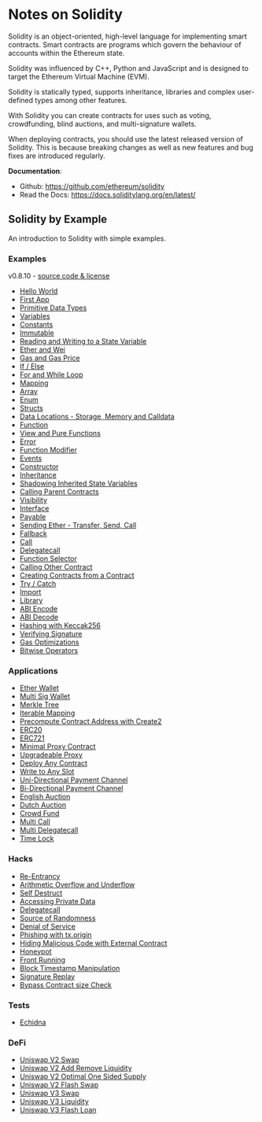 # Notes on Solidity

Solidity is an object-oriented, high-level language for implementing smart contracts. Smart contracts are programs which govern the behaviour of accounts within the Ethereum state.

Solidity was influenced by C++, Python and JavaScript and is designed to target the Ethereum Virtual Machine (EVM).

Solidity is statically typed, supports inheritance, libraries and complex user-defined types among other features.

With Solidity you can create contracts for uses such as voting, crowdfunding, blind auctions, and multi-signature wallets.

When deploying contracts, you should use the latest released version of Solidity. This is because breaking changes as well as new features and bug fixes are introduced regularly.

**Documentation**:

-   Github: https://github.com/ethereum/solidity
-   Read the Docs: https://docs.soliditylang.org/en/latest/

## Solidity by Example

An introduction to Solidity with simple examples.

### Examples

v0.8.10 - [source code & license](https://github.com/solidity-by-example/solidity-by-example.github.io)

-   [Hello World](./src/0.8/00_hello-world)
-   [First App](./src/0.8/01_first-app)
-   [Primitive Data Types](./src/0.8/02_primitives)
-   [Variables](./src/0.8/03_variables)
-   [Constants](./src/0.8/04_constants)
-   [Immutable](./src/0.8/05_immutable)
-   [Reading and Writing to a State Variable](./src/0.8/06_state-variables)
-   [Ether and Wei](./src/0.8/07_ether-units)
-   [Gas and Gas Price](./src/0.8/08_gas)
-   [If / Else](./src/0.8/09_if-else)
-   [For and While Loop](./src/0.8/10_loop)
-   [Mapping](./src/0.8/11_mapping)
-   [Array](./src/0.8/12_array)
-   [Enum](./src/0.8/13_enum)
-   [Structs](./src/0.8/14_structs)
-   [Data Locations - Storage, Memory and Calldata](./src/0.8/15_data-locations)
-   [Function](./src/0.8/16_function)
-   [View and Pure Functions](./src/0.8/17_view-and-pure-functions)
-   [Error](./src/0.8/18_error)
-   [Function Modifier](./src/0.8/19_function-modifier)
-   [Events](./src/0.8/20_events)
-   [Constructor](./src/0.8/21_constructor)
-   [Inheritance](./src/0.8/22_inheritance)
-   [Shadowing Inherited State Variables](./src/0.8/23_shadowing-inherited-state-variables)
-   [Calling Parent Contracts](./src/0.8/24_calling-parent-contracts)
-   [Visibility](./src/0.8/25_visibility)
-   [Interface](./src/0.8/26_interface)
-   [Payable](./src/0.8/27_payable)
-   [Sending Ether - Transfer, Send, Call](./src/0.8/28_sending-ether)
-   [Fallback](./src/0.8/29_fallback)
-   [Call](./src/0.8/30_call)
-   [Delegatecall](./src/0.8/31_delegatecall)
-   [Function Selector](./src/0.8/32_function-selector)
-   [Calling Other Contract](./src/0.8/33_calling-other-contract)
-   [Creating Contracts from a Contract](./src/0.8/34_new-contract)
-   [Try / Catch](./src/0.8/35_try-catch)
-   [Import](./src/0.8/36_import)
-   [Library](./src/0.8/37_library)
-   [ABI Encode](./src/0.8/38_abi-encode)
-   [ABI Decode](./src/0.8/39_abi-decode)
-   [Hashing with Keccak256](./src/0.8/40_hashing)
-   [Verifying Signature](./src/0.8/41_signature)
-   [Gas Optimizations](./src/0.8/42_gas)
-   [Bitwise Operators](./src/0.8/43_bitwise-operators)

### Applications

-   [Ether Wallet](./src/0.8/app/00_ether-wallet)
-   [Multi Sig Wallet](./src/0.8/app/01_multi-sig-wallet)
-   [Merkle Tree](./src/0.8/app/02_merkle-tree)
-   [Iterable Mapping](./src/0.8/app/03_iterable-mapping)
-   [Precompute Contract Address with Create2](./src/0.8/app/04_create2)
-   [ERC20](./src/0.8/app/05_erc20)
-   [ERC721](./src/0.8/app/06_erc721)
-   [Minimal Proxy Contract](./src/0.8/app/07_minimal-proxy)
-   [Upgradeable Proxy](./src/0.8/app/08_upgradeable-proxy)
-   [Deploy Any Contract](./src/0.8/app/09_deploy-any-contract)
-   [Write to Any Slot](./src/0.8/app/10_write-to-any-slot)
-   [Uni-Directional Payment Channel](./src/0.8/app/11_uni-directional-payment-channel)
-   [Bi-Directional Payment Channel](./src/0.8/app/12_bi-directional-payment-channel)
-   [English Auction](./src/0.8/app/13_english-auction)
-   [Dutch Auction](./src/0.8/app/14_dutch-auction)
-   [Crowd Fund](./src/0.8/app/15_crowd-fund)
-   [Multi Call](./src/0.8/app/16_multi-call)
-   [Multi Delegatecall](./src/0.8/app/17_multi-delegatecall)
-   [Time Lock](./src/0.8/app/18_time-lock)

### Hacks

-   [Re-Entrancy](./src/0.8/hacks/00_re-entrancy)
-   [Arithmetic Overflow and Underflow](./src/0.8/hacks/01_overflow)
-   [Self Destruct](./src/0.8/hacks/02_self-destruct)
-   [Accessing Private Data](./src/0.8/hacks/03_accessing-private-data)
-   [Delegatecall](./src/0.8/hacks/04_delegatecall)
-   [Source of Randomness](./src/0.8/hacks/05_randomness)
-   [Denial of Service](./src/0.8/hacks/06_denial-of-service)
-   [Phishing with tx.origin](./src/0.8/hacks/07_phishing-with-tx-origin)
-   [Hiding Malicious Code with External Contract](./src/0.8/hacks/08_hiding-malicious-code-with-external-contract)
-   [Honeypot](./src/0.8/hacks/09_honeypot)
-   [Front Running](./src/0.8/hacks/10_front-running)
-   [Block Timestamp Manipulation](./src/0.8/hacks/11_block-timestamp-manipulation)
-   [Signature Replay](./src/0.8/hacks/12_signature-replay)
-   [Bypass Contract size Check](./src/0.8/hacks/13_bypass-contract-size-check)

### Tests

-   [Echidna](./src/0.8/tests/echidna)

### DeFi

-   [Uniswap V2 Swap](./src/0.8/defi/uniswap-v2)
-   [Uniswap V2 Add Remove Liquidity](./src/0.8/defi/uniswap-v2-add-remove-liquidity)
-   [Uniswap V2 Optimal One Sided Supply](./src/0.8/defi/uniswap-v2-optimal-one-sided-supply)
-   [Uniswap V2 Flash Swap](./src/0.8/defi/uniswap-v2-flash-swap)
-   [Uniswap V3 Swap](.src/0.8/defi/uniswap-v3-swap)
-   [Uniswap V3 Liquidity](./src/0.8/defi/uniswap-v3-liquidity)
-   [Uniswap V3 Flash Loan](.//src/0.8/defi/uinswap-v3-flash-loan)
